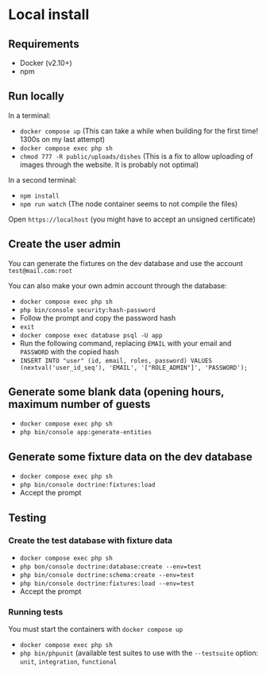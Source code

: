 # Local install

## Requirements

 * Docker (v2.10+)
 * npm

## Run locally

In a terminal: 

 * `docker compose up` (This can take a while when building for the first time! 1300s on my last attempt)
 * `docker compose exec php sh`
 * `chmod 777 -R public/uploads/dishes` (This is a fix to allow uploading of images through the website. It is probably not optimal)

In a second terminal: 

 * `npm install`
 * `npm run watch` (The node container seems to not compile the files)

Open `https://localhost` (you might have to accept an unsigned certificate)

## Create the user admin

You can generate the fixtures on the dev database and use the account `test@mail.com:root`

You can also make your own admin account through the database:
 * `docker compose exec php sh`
 * `php bin/console security:hash-password`
 * Follow the prompt and copy the password hash
 * `exit`
 * `docker compose exec database psql -U app`
 * Run the following command, replacing `EMAIL` with your email and `PASSWORD` with the copied hash
 * `INSERT INTO "user" (id, email, roles, password) VALUES (nextval('user_id_seq'), 'EMAIL', '["ROLE_ADMIN"]', 'PASSWORD');`

## Generate some blank data (opening hours, maximum number of guests

 * `docker compose exec php sh`
 * `php bin/console app:generate-entities`

## Generate some fixture data on the dev database

 * `docker compose exec php sh`
 * `php bin/console doctrine:fixtures:load`
 * Accept the prompt

## Testing

### Create the test database with fixture data

 * `docker compose exec php sh`
 * `php bon/console doctrine:database:create --env=test`
 * `php bin/console doctrine:schema:create --env=test`
 * `php bin/console doctrine:fixtures:load --env=test`
 * Accept the prompt

### Running tests

You must start the containers with `docker compose up `

 * `docker compose exec php sh`
 * `php bin/phpunit` (available test suites to use with the `--testsuite` option: `unit`, `integration`, `functional`
